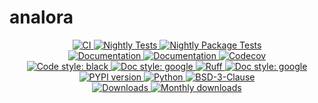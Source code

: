 # analora

<p align="center">
    <a href="https://github.com/durandtibo/analora/actions">
        <img alt="CI" src="https://github.com/durandtibo/analora/workflows/CI/badge.svg">
    </a>
    <a href="https://github.com/durandtibo/analora/actions">
        <img alt="Nightly Tests" src="https://github.com/durandtibo/analora/workflows/Nightly%20Tests/badge.svg">
    </a>
    <a href="https://github.com/durandtibo/analora/actions">
        <img alt="Nightly Package Tests" src="https://github.com/durandtibo/analora/workflows/Nightly%20Package%20Tests/badge.svg">
    </a>
    <br/>
    <a href="https://durandtibo.github.io/analora/">
        <img alt="Documentation" src="https://github.com/durandtibo/analora/workflows/Documentation%20(stable)/badge.svg">
    </a>
    <a href="https://durandtibo.github.io/analora/dev/">
        <img alt="Documentation" src="https://github.com/durandtibo/analora/workflows/Documentation%20(unstable)/badge.svg">
    </a>
    <a href="https://codecov.io/gh/durandtibo/analora">
        <img alt="Codecov" src="https://codecov.io/gh/durandtibo/analora/branch/main/graph/badge.svg">
    </a>
    <br/>
    <a href="https://github.com/psf/black">
        <img  alt="Code style: black" src="https://img.shields.io/badge/code%20style-black-000000.svg">
    </a>
    <a href="https://google.github.io/styleguide/pyguide.html#s3.8-comments-and-docstrings">
        <img  alt="Doc style: google" src="https://img.shields.io/badge/%20style-google-3666d6.svg">
    </a>
    <a href="https://github.com/astral-sh/ruff">
        <img src="https://img.shields.io/endpoint?url=https://raw.githubusercontent.com/astral-sh/ruff/main/assets/badge/v2.json" alt="Ruff" style="max-width:100%;">
    </a>
    <a href="https://github.com/guilatrova/tryceratops">
        <img  alt="Doc style: google" src="https://img.shields.io/badge/try%2Fexcept%20style-tryceratops%20%F0%9F%A6%96%E2%9C%A8-black">
    </a>
    <br/>
    <a href="https://pypi.org/project/analora/">
        <img alt="PYPI version" src="https://img.shields.io/pypi/v/analora">
    </a>
    <a href="https://pypi.org/project/analora/">
        <img alt="Python" src="https://img.shields.io/pypi/pyversions/analora.svg">
    </a>
    <a href="https://opensource.org/licenses/BSD-3-Clause">
        <img alt="BSD-3-Clause" src="https://img.shields.io/pypi/l/analora">
    </a>
    <br/>
    <a href="https://pepy.tech/project/analora">
        <img  alt="Downloads" src="https://static.pepy.tech/badge/analora">
    </a>
    <a href="https://pepy.tech/project/analora">
        <img  alt="Monthly downloads" src="https://static.pepy.tech/badge/analora/month">
    </a>
    <br/>
</p>
